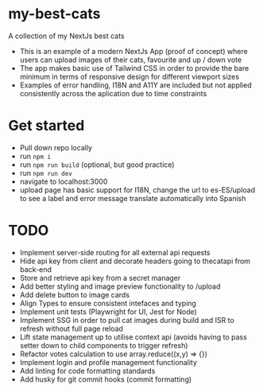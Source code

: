 # my-best-cats
 A collection of my NextJs best cats

 - This is an example of a modern NextJs App (proof of concept) where users can upload images of their cats, favourite and up / down vote
 - The app makes basic use of Tailwind CSS in order to provide the bare minimum in terms of responsive design for different viewport sizes
 - Examples of error handling, I18N and A11Y are included but not applied consistently across the aplication due to time constraints

# Get started

- Pull down repo locally
- run `npm i`
- run `npm run build` (optional, but good practice)
- run `npm run dev`
- navigate to localhost:3000
- upload page has basic support for I18N, change the url to es-ES/upload to see a label and error message translate automatically into Spanish

# TODO

- Implement server-side routing for all external api requests
- Hide api key from client and decorate headers going to thecatapi from back-end
- Store and retrieve api key from a secret manager
- Add better styling and image preview functionality to /upload
- Add delete button to image cards
- Align Types to ensure consistent intefaces and typing
- Implement unit tests (Playwright for UI, Jest for Node)
- Implement SSG in order to pull cat images during build and ISR to refresh without full page reload
- Lift state management up to utilise context api (avoids having to pass setter down to child components to trigger refresh)
- Refactor votes calculation to use array.reduce((x,y) => {})
- Implement login and profile management functionality
- Add linting for code formatting standards
- Add husky for git commit hooks (commit formatting)